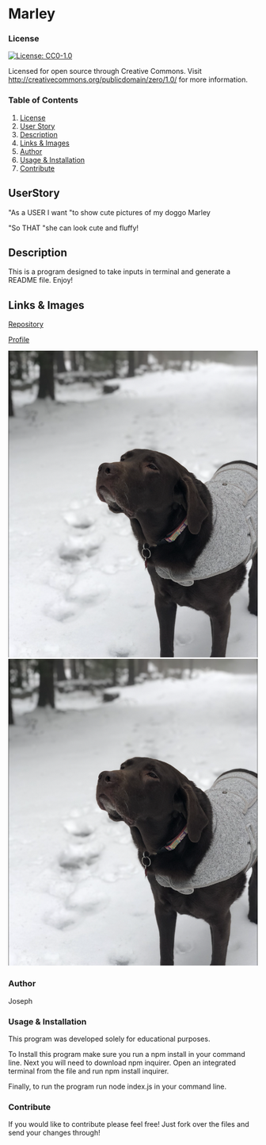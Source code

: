 # Marley

<a name = "License"></a>

### License

[![License: CC0-1.0](https://licensebuttons.net/l/zero/1.0/80x15.png)](http://creativecommons.org/publicdomain/zero/1.0/)

Licensed for open source through Creative Commons. Visit http://creativecommons.org/publicdomain/zero/1.0/ for more information.
    
### Table of Contents
1. [License](#license)
2. [User Story](#userStory)
3. [Description](#description)
4. [Links & Images](#linksImages)
5. [Author](#author)
6. [Usage & Installation](#usageInstallation)
7. [Contribute](#contribute)
    
<a name = "userStory"></a>

## UserStory
    
"As a USER I want "to show cute pictures of my doggo Marley
    
"So THAT "she can look cute and fluffy!
    
<a name = "description"></a>
    
## Description
    
This is a program designed to take inputs in terminal and generate a README file. Enjoy!
    
<a name = "linksImages"></a>
    
## Links & Images
        
[Repository](https://github.com/joecliffordofficial/README.Generator )
      
[Profile](https://github.com/joecliffordofficial)
    
<img src = './assets/images/marleyShot1.png'>
    
<img src = './assets/images/marleyShot1.png'>
    
<a name = "author"></a>
    
### Author
    
Joseph

<a name = "usageInstallation"></a>
    
### Usage & Installation
    
This program was developed solely for educational purposes. 

To Install this program make sure you run a npm install in your command line. 
Next you will need to download npm inquirer. Open an integrated terminal from the file and run npm install inquirer. 
    
Finally, to run the program run node index.js in your command line. 
    
<a name = "contribute"></a>
    
### Contribute
    
    
If you would like to contribute please feel free! Just fork over the files and send your changes through! 
    
    
    